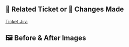 ## 🎯 Related Ticket or 🔧 Changes Made

[Ticket Jira](https://passculture.atlassian.net/browse/PC-XXXXX)

<!-- Please include a summary of the changes and the related issue.
- List your changes here
- What did you add, fix, or update?
-->

<!-- Describe the steps to test your changes. Include setup instructions, commands, and expected results. -->

## 🖼️ Before & After Images

<!--
If your PR includes UI changes, please add screenshots or GIFs here to show before and after.

Example:

Before | After
:---: | :---:
![before](link-to-before-image) | ![after](link-to-after-image)
-->
